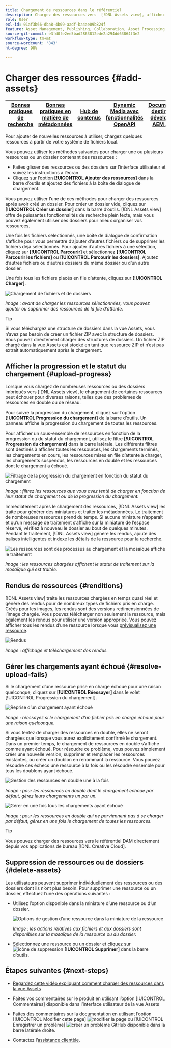 ```yaml
---
title: Chargement de ressources dans le référentiel
description: Chargez des ressources vers  [!DNL Assets view], affichez les statuts de chargement et résolvez les problèmes de chargement.
role: User
exl-id: 01af3b66-dba8-4b09-aadf-ba4ae09b824f
feature: Asset Management, Publishing, Collaboration, Asset Processing
source-git-commit: e3fd0fe2ee5bad2863812ede2a294dd63864f3e2
workflow-type: tm+mt
source-wordcount: '843'
ht-degree: 98%

---
```


# Charger des ressources {#add-assets}

| [Bonnes pratiques de recherche](/help/assets/search-best-practices.md) | [ Bonnes pratiques en matière de métadonnées](/help/assets/metadata-best-practices.md) | [Hub de contenus](/help/assets/product-overview.md) | [Dynamic Media avec fonctionnalités OpenAPI](/help/assets/dynamic-media-open-apis-overview.md) | [Documentation destinée aux développeurs AEM Assets](https://developer.adobe.com/experience-cloud/experience-manager-apis/) |
| ------------- | --------------------------- |---------|----|-----|

Pour ajouter de nouvelles ressources à utiliser, chargez quelques ressources à partir de votre système de fichiers local. <!-- TBD: Many of the [common file formats are supported](/help/assets/supported-file-formats-assets-view.md). -->

Vous pouvez utiliser les méthodes suivantes pour charger une ou plusieurs ressources ou un dossier contenant des ressources :

* Faites glisser des ressources ou des dossiers sur l’interface utilisateur et suivez les instructions à l’écran.
* Cliquez sur l’option **[!UICONTROL Ajouter des ressources]** dans la barre d’outils et ajoutez des fichiers à la boîte de dialogue de chargement.

<!-- TBD: Update this GIF
![Asset and nested folder upload demo](assets/do-not-localize/upload-assets.gif) -->

Vous pouvez utiliser l’une de ces méthodes pour charger des ressources après avoir créé un dossier. Pour créer un dossier vide, cliquez sur **[!UICONTROL Créer un dossier]** dans la barre d’outils. [!DNL Assets view] offre de puissantes fonctionnalités de recherche plein texte, mais vous pouvez également utiliser des dossiers pour mieux organiser vos ressources.

Une fois les fichiers sélectionnés, une boîte de dialogue de confirmation s’affiche pour vous permettre d’ajouter d’autres fichiers ou de supprimer les fichiers déjà sélectionnés. Pour ajouter d’autres fichiers à une sélection, cliquez sur **[!UICONTROL Parcourir]** et sélectionnez **[!UICONTROL Parcourir les fichiers]** ou **[!UICONTROL Parcourir les dossiers]**. Ajoutez d’autres fichiers ou d’autres dossiers du même dossier ou d’un autre dossier.

Une fois tous les fichiers placés en file d’attente, cliquez sur **[!UICONTROL Charger]**.

![Chargement de fichiers et de dossiers](assets/upload-browse-files-folders.png)

*Image : avant de charger les ressources sélectionnées, vous pouvez ajouter ou supprimer des ressources de la file d’attente.*

>[!TIP]
>
>Si vous téléchargez une structure de dossiers dans la vue Assets, vous n’avez pas besoin de créer un fichier ZIP avec la structure de dossiers. Vous pouvez directement charger des structures de dossiers. Un fichier ZIP chargé dans la vue Assets est stocké en tant que ressource ZIP et n’est pas extrait automatiquement après le chargement.

## Afficher la progression et le statut du chargement {#upload-progress}

Lorsque vous chargez de nombreuses ressources ou des dossiers imbriqués vers [!DNL Assets view], le chargement de certaines ressources peut échouer pour diverses raisons, telles que des problèmes de ressources en double ou de réseau.

Pour suivre la progression du chargement, cliquez sur l’option **[!UICONTROL Progression du chargement]** de la barre d’outils. Un panneau affiche la progression du chargement de toutes les ressources.

Pour afficher un sous-ensemble de ressources en fonction de la progression ou du statut du chargement, utilisez le filtre **[!UICONTROL Progression du chargement]** dans la barre latérale. Les différents filtres sont destinés à afficher toutes les ressources, les chargements terminés, les chargements en cours, les ressources mises en file d’attente à charger, les chargements suspendus, les ressources en double et les ressources dont le chargement a échoué.

![Filtrage de la progression du chargement en fonction du statut du chargement](assets/filter-upload-progress.png)

*Image : filtrez les ressources que vous avez tenté de charger en fonction de leur statut de chargement ou de la progression du chargement.*

Immédiatement après le chargement des ressources, [!DNL Assets view] les traite pour générer des miniatures et traiter les métadonnées. Le traitement de nombreuses ressources prend du temps. Si aucune miniature n’apparaît et qu’un message de traitement s’affiche sur la miniature de l’espace réservé, vérifiez à nouveau le dossier au bout de quelques minutes. Pendant le traitement, [!DNL Assets view] génère les rendus, ajoute des balises intelligentes et indexe les détails de la ressource pour la recherche.

![Les ressources sont des processus au chargement et la mosaïque affiche le traitement](assets/upload-processing.png)

*Image : les ressources chargées affichent le statut de traitement sur la mosaïque qui est traitée.*

## Rendus de ressources {#renditions}

[!DNL Assets view] traite les ressources chargées en temps quasi réel et génère des rendus pour de nombreux types de fichiers pris en charge. Créés pour les images, les rendus sont des versions redimensionnées de l’image chargée. Vous pouvez télécharger non seulement la ressource, mais également les rendus pour utiliser une version appropriée. Vous pouvez afficher tous les rendus d’une ressource lorsque vous [prévisualisez une ressource](/help/assets/navigate-assets-view.md#preview-assets).

![Rendus](assets/renditions-view-download.png)

*Image : affichage et téléchargement des rendus.*

## Gérer les chargements ayant échoué {#resolve-upload-fails}

Si le chargement d’une ressource prise en charge échoue pour une raison quelconque, cliquez sur **[!UICONTROL Réessayer]** dans le volet [!UICONTROL Progression du chargement].

![Reprise d’un chargement ayant échoué](assets/upload-retry.png)

*Image : réessayez si le chargement d’un fichier pris en charge échoue pour une raison quelconque.*

Si vous tentez de charger des ressources en double, elles ne seront chargées que lorsque vous aurez explicitement confirmé le chargement. Dans un premier temps, le chargement de ressources en double s’affiche comme ayant échoué. Pour résoudre ce problème, vous pouvez simplement créer une nouvelle version, supprimer et remplacer les ressources existantes, ou créer un doublon en renommant la ressource. Vous pouvez résoudre ces échecs une ressource à la fois ou les résoudre ensemble pour tous les doublons ayant échoué.

![Gestion des ressources en double une à la fois](assets/uploads-manage-duplicates.png)

*Image : pour les ressources en double dont le chargement échoue par défaut, gérez leurs chargements un par un.*

![Gérer en une fois tous les chargements ayant échoué](assets/upload-progress-manage-failed-uploads.png)

*Image : pour les ressources en double qui ne parviennent pas à se charger par défaut, gérez en une fois le chargement de toutes les ressources.*

>[!TIP]
>
>Vous pouvez charger des ressources vers le référentiel DAM directement depuis vos applications de bureau [!DNL Creative Cloud].
<!--TBD
See how [[!DNL Assets view] integrates with [!DNL Adobe Asset Link]](/help/assets/integration-assets-view.md).
-->

## Suppression de ressources ou de dossiers {#delete-assets}

Les utilisateurs peuvent supprimer individuellement des ressources ou des dossiers dont ils n’ont plus besoin. Pour supprimer une ressource ou un dossier, effectuez l’une des opérations suivantes :

* Utilisez l’option disponible dans la miniature d’une ressource ou d’un dossier.

  ![Options de gestion d’une ressource dans la miniature de la ressource](assets/options-on-thumbnail.png)

  *Image : les actions relatives aux fichiers et aux dossiers sont disponibles sur la mosaïque de la ressource ou du dossier.*

* Sélectionnez une ressource ou un dossier et cliquez sur ![icône de suppression](assets/do-not-localize/delete-icon.png) **[!UICONTROL Supprimer]** dans la barre d’outils.

## Étapes suivantes {#next-steps}

* [Regardez cette vidéo expliquant comment charger des ressources dans la vue Assets](https://experienceleague.adobe.com/docs/experience-manager-learn/assets-essentials/basics/creating.html?lang=fr)

* Faites vos commentaires sur le produit en utilisant l’option [!UICONTROL Commentaires] disponible dans l’interface utilisateur de la vue Assets

* Faites des commentaires sur la documentation en utilisant l’option [!UICONTROL Modifier cette page] ![modifier la page](assets/do-not-localize/edit-page.png) ou [!UICONTROL Enregistrer un problème] ![créer un problème GitHub](assets/do-not-localize/github-issue.png) disponible dans la barre latérale droite.

* Contactez l’[assistance clientèle](https://experienceleague.adobe.com/?support-solution=General&amp;lang=fr#support).
